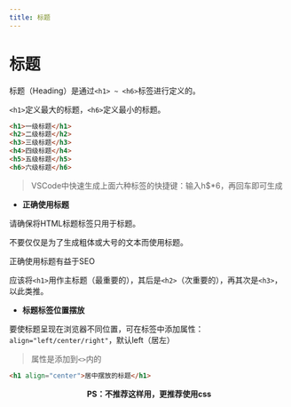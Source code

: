 ```yaml
---
title: 标题
---
```



# 标题

标题（Heading）是通过`<h1> ~ <h6>`标签进行定义的。

`<h1>`定义最大的标题，`<h6>`定义最小的标题。

```html
<h1>一级标题</h1>
<h2>二级标题</h2>
<h3>三级标题</h3>
<h4>四级标题</h4>
<h5>五级标题</h5>
<h6>六级标题</h6>
```

> VSCode中快速生成上面六种标签的快捷键：输入h$*6，再回车即可生成



- **正确使用标题**

请确保将HTML标题标签只用于标题。

不要仅仅是为了生成粗体或大号的文本而使用标题。

正确使用标题有益于SEO

应该将`<h1>`用作主标题（最重要的），其后是`<h2>`（次重要的），再其次是`<h3>`，以此类推。



- **标题标签位置摆放**

要使标题呈现在浏览器不同位置，可在标签中添加属性：`align="left/center/right"`，默认left（居左）

> 属性是添加到`<>`内的

```html
<h1 align="center">居中摆放的标题</h1>
```

<center><b>PS：不推荐这样用，更推荐使用css</b></center>

